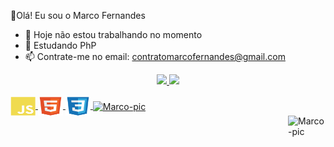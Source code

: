 👋Olá! Eu sou o Marco Fernandes

- 🔭 Hoje não estou trabalhando no momento
- 🌱 Estudando PhP
- 📫 Contrate-me no email: contratomarcofernandes@gmail.com

<div align="center">
  <a href="https://github.com/MarcoX009">
  <img height="180em" src="https://github-readme-stats.vercel.app/api?username=MarcoX009&show_icons=true&theme=dracula&include_all_commits=true&count_private=true"/>
  <img height="180em" src="https://github-readme-stats.vercel.app/api/top-langs/?username=MarcoX009&layout=compact&langs_count=7&theme=dracula"/>
</div>
<div style="display: inline_block"><br>
  <img align="center" alt="Marco-Js" height="30" width="40" src="https://raw.githubusercontent.com/devicons/devicon/master/icons/javascript/javascript-plain.svg">
  <img align="center" alt="Marco-HTML" height="30" width="40" src="https://raw.githubusercontent.com/devicons/devicon/master/icons/html5/html5-original.svg">
  <img align="center" alt="Marco-css" height="30" width="40" src="https://raw.githubusercontent.com/devicons/devicon/master/icons/css3/css3-original.svg"> 
  <img align="center" alt="Marco-pic" height="40" width="40" src="https://cdn.jsdelivr.net/gh/devicons/devicon/icons/php/php-original.svg">
 
</div>
  

<img align="right" alt="Marco-pic" height = "60" width="60" src="https://user-images.githubusercontent.com/93746057/148010195-3ca6a12e-4470-4428-a3bb-3e8152778f12.png">


  ##
